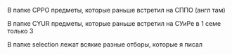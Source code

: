В папке CPPO предметы, которые раньше встретил на СППО (англ там)

В папке CYUR предметы, которые раньше встретил на СУиРе в 1 семе только 3

В папке selection лежат всякие разные отборы, которые я писал
